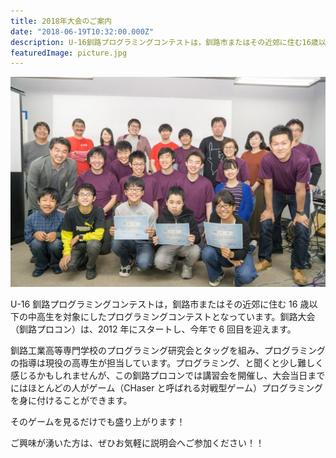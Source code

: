 ```yaml
---
title: 2018年大会のご案内
date: "2018-06-19T10:32:00.000Z"
description: U-16釧路プログラミングコンテストは，釧路市またはその近郊に住む16歳以下の中高生を対象にしたプログラミングコンテストとなっています。
featuredImage: picture.jpg
---
```


![](./picture.jpg)

U-16 釧路プログラミングコンテストは，釧路市またはその近郊に住む 16 歳以下の中高生を対象にしたプログラミングコンテストとなっています。釧路大会（釧路プロコン）は、2012 年にスタートし、今年で 6 回目を迎えます。

釧路工業高等専門学校のプログラミング研究会とタッグを組み、プログラミングの指導は現役の高専生が担当しています。プログラミング、と聞くと少し難しく感じるかもしれませんが、この釧路プロコンでは講習会を開催し、大会当日までにはほとんどの人がゲーム（CHaser と呼ばれる対戦型ゲーム）プログラミングを身に付けることができます。

そのゲームを見るだけでも盛り上がります！

ご興味が湧いた方は、ぜひお気軽に説明会へご参加ください！！
